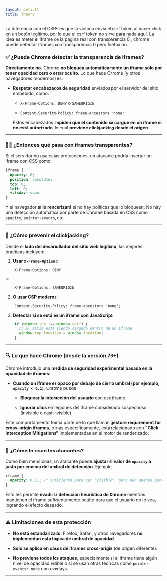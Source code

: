 ```yaml
---
layout: default
title: Theory
---
```

La diferencia con el CSRF es que la víctima envía el csrf token al hacer click en un botón legítimo, por lo que el csrf token no sirve para nada aquí.
La idea es meter el iframe de la página real con transparencia 0 , chrome puede detectar iframes con transparencia 0 pero firefox no.

### ✅ ¿Puede Chrome detectar la transparencia de iframes?

**Directamente no.** Chrome **no bloquea automáticamente un iframe solo por tener opacidad cero o estar oculto**. Lo que hace Chrome (y otros navegadores modernos) es:

- **Respetar encabezados de seguridad** enviados por el servidor del sitio embebido, como:
    
    - `X-Frame-Options: DENY` o `SAMEORIGIN`
        
    - `Content-Security-Policy: frame-ancestors 'none'`
        
    
    Estos encabezados **impiden que el contenido se cargue en un iframe si no está autorizado**, lo cual **previene clickjacking desde el origen**.
    

---

### 🕵️‍♂️ ¿Entonces qué pasa con iframes transparentes?

Si el servidor no usa estas protecciones, un atacante podría insertar un iframe con CSS como:

```css
iframe {
  opacity: 0;
  position: absolute;
  top: 0;
  left: 0;
  z-index: 9999;
}
```

Y el navegador **sí lo renderizará** si no hay políticas que lo bloqueen. No hay una detección automática por parte de Chrome basada en CSS como `opacity`, `pointer-events`, etc.

---

### 🔐 ¿Cómo prevenir el clickjacking?

Desde el **lado del desarrollador del sitio web legítimo**, las mejores prácticas incluyen:

1. **Usar `X-Frame-Options`**:

```http
    X-Frame-Options: DENY
```
    o:
```http
    X-Frame-Options: SAMEORIGIN
```
    
2. **O usar CSP moderna**:
```http
    Content-Security-Policy: frame-ancestors 'none';
```
    
3. **Detectar si se está en un iframe con JavaScript**:
    
```javascript
    if (window.top !== window.self) {
      // El sitio está siendo cargado dentro de un iframe
      window.top.location = window.location;
    }
```


---

### 🔍 Lo que hace Chrome (desde la versión 76+)

Chrome introdujo una **medida de seguridad experimental basada en la opacidad de iframes**:

- **Cuando un iframe es opaco por debajo de cierto umbral (por ejemplo, `opacity < 0.1`)**, Chrome puede:
    
    - **Bloquear la interacción del usuario** con ese iframe.
        
    - **Ignorar clics** en regiones del iframe considerado sospechoso (invisible o casi invisible).
        

Este comportamiento forma parte de lo que llaman **gesture requirement for cross-origin iframes**, o más específicamente, está relacionado con **"Click Interception Mitigations"** implementadas en el motor de renderizado.

---

### 🧪 ¿Cómo lo usan los atacantes?

Como bien mencionas, un atacante puede **ajustar el valor de `opacity` a justo por encima del umbral de detección**. Ejemplo:

```css
iframe {
  opacity: 0.11; /* suficiente para ser "visible", pero aún apenas perceptible al usuario */
}
```

Esto les permite **evadir la detección heurística de Chrome** mientras mantienen el iframe suficientemente oculto para que el usuario no lo vea, logrando el efecto deseado.

---

### ⚠️ Limitaciones de esta protección

- **No está estandarizado**: Firefox, Safari, y otros navegadores **no implementan esta lógica de umbral de opacidad**.
    
- **Solo se aplica en casos de iframes cross-origin** (de origen diferente).
    
- **No previene todos los ataques**, especialmente si el iframe tiene algún nivel de opacidad visible o si se usan otras técnicas como `pointer-events: none` con overlays.
    

---
